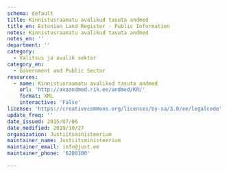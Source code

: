 ```yaml
---
schema: default
title: Kinnistusraamatu avalikud tasuta andmed
title_en: Estonian Land Register - Public Information
notes: Kinnistusraamatu avalikud tasuta andmed
notes_en: ''
department: ''
category:
  - Valitsus ja avalik sektor
category_en:
  - Government and Public Sector
resources:
  - name: Kinnistusraamatu avalikud tasuta andmed
    url: 'http://avaandmed.rik.ee/andmed/KR/'
    format: XML
    interactive: 'False'
license: 'https://creativecommons.org/licenses/by-sa/3.0/ee/legalcode'
update_freq: ''
date_issued: 2015/07/06
date_modified: 2019/10/27
organization: Justiitsministeerium
maintainer_name: Justiitsministeerium
maintainer_email: info@just.ee
maintainer_phone: '6208100'

---
```

